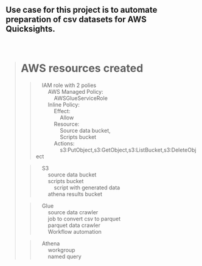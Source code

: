 ## Use case for this project is to automate preparation of csv datasets for AWS Quicksights. 
<br>
  
># AWS resources created   
>>&nbsp;&nbsp;&nbsp;&nbsp;IAM role with 2 polies  
>&nbsp;&nbsp;&nbsp;&nbsp;&nbsp;&nbsp;&nbsp;&nbsp;AWS Managed Policy:   
>&nbsp;&nbsp;&nbsp;&nbsp;&nbsp;&nbsp;&nbsp;&nbsp;&nbsp;&nbsp;&nbsp;&nbsp;AWSGlueServiceRole  
>&nbsp;&nbsp;&nbsp;&nbsp;&nbsp;&nbsp;&nbsp;&nbsp;Inline Policy:  
>&nbsp;&nbsp;&nbsp;&nbsp;&nbsp;&nbsp;&nbsp;&nbsp;&nbsp;&nbsp;&nbsp;&nbsp;Effect:  
>&nbsp;&nbsp;&nbsp;&nbsp;&nbsp;&nbsp;&nbsp;&nbsp;&nbsp;&nbsp;&nbsp;&nbsp;&nbsp;&nbsp;&nbsp;&nbsp;Allow  
>&nbsp;&nbsp;&nbsp;&nbsp;&nbsp;&nbsp;&nbsp;&nbsp;&nbsp;&nbsp;&nbsp;&nbsp;Resource:  
>&nbsp;&nbsp;&nbsp;&nbsp;&nbsp;&nbsp;&nbsp;&nbsp;&nbsp;&nbsp;&nbsp;&nbsp;&nbsp;&nbsp;&nbsp;&nbsp;Source data bucket,  
>&nbsp;&nbsp;&nbsp;&nbsp;&nbsp;&nbsp;&nbsp;&nbsp;&nbsp;&nbsp;&nbsp;&nbsp;&nbsp;&nbsp;&nbsp;&nbsp;Scripts bucket  
>&nbsp;&nbsp;&nbsp;&nbsp;&nbsp;&nbsp;&nbsp;&nbsp;&nbsp;&nbsp;&nbsp;&nbsp;Actions:  
>&nbsp;&nbsp;&nbsp;&nbsp;&nbsp;&nbsp;&nbsp;&nbsp;&nbsp;&nbsp;&nbsp;&nbsp;&nbsp;&nbsp;&nbsp;&nbsp;s3:PutObject,s3:GetObject,s3:ListBucket,s3:DeleteObject  
>
>>&nbsp;&nbsp;&nbsp;&nbsp;S3  
>&nbsp;&nbsp;&nbsp;&nbsp;&nbsp;&nbsp;&nbsp;&nbsp;source data bucket  
>&nbsp;&nbsp;&nbsp;&nbsp;&nbsp;&nbsp;&nbsp;&nbsp;scripts bucket  
>&nbsp;&nbsp;&nbsp;&nbsp;&nbsp;&nbsp;&nbsp;&nbsp;&nbsp;&nbsp;&nbsp;&nbsp;script with generated data  
>&nbsp;&nbsp;&nbsp;&nbsp;&nbsp;&nbsp;&nbsp;&nbsp;athena results bucket  
>
>>&nbsp;&nbsp;&nbsp;&nbsp;Glue  
>&nbsp;&nbsp;&nbsp;&nbsp;&nbsp;&nbsp;&nbsp;&nbsp;source data crawler  
>&nbsp;&nbsp;&nbsp;&nbsp;&nbsp;&nbsp;&nbsp;&nbsp;job to convert csv to parquet  
>&nbsp;&nbsp;&nbsp;&nbsp;&nbsp;&nbsp;&nbsp;&nbsp;parquet data crawler  
>&nbsp;&nbsp;&nbsp;&nbsp;&nbsp;&nbsp;&nbsp;&nbsp;Workflow automation   
>
>>&nbsp;&nbsp;&nbsp;&nbsp;Athena  
>&nbsp;&nbsp;&nbsp;&nbsp;&nbsp;&nbsp;&nbsp;&nbsp;workgroup  
>&nbsp;&nbsp;&nbsp;&nbsp;&nbsp;&nbsp;&nbsp;&nbsp;named query 